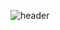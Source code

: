 ![header](https://capsule-render.vercel.app/api?type=waving&color=auto&height=200&section=header&text=Growing%h7eona%20&fontSize=90)
